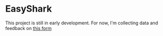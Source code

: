 # EasyShark
This project is still in early development. For now, I'm collecting data and feedback on [this form](https://forms.gle/ypJFDSNoEYVHmUE1A)
